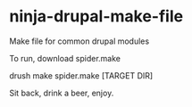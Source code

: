 ninja-drupal-make-file
======================

Make file for common drupal modules

To run, download spider.make

drush make spider.make [TARGET DIR]

Sit back, drink a beer, enjoy.
